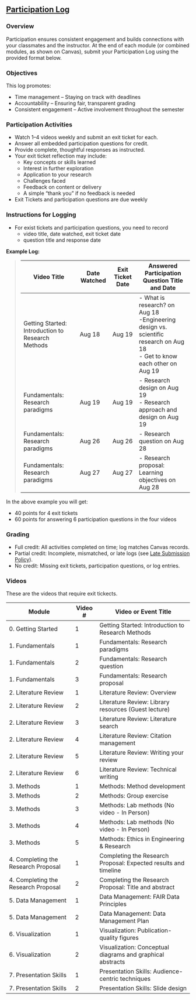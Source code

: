 ## [Participation Log](https://aselshall.github.io/aea/hw/participation)

### Overview

Participation ensures consistent engagement and builds connections with your classmates and the instructor. At the end of each module (or combined modules, as shown on Canvas), submit your Participation Log using the provided format below.

### Objectives

This log promotes:
- Time management – Staying on track with deadlines
- Accountability – Ensuring fair, transparent grading
- Consistent engagement – Active involvement throughout the semester

### Participation Activities

- Watch 1–4 videos weekly and submit an exit ticket for each.
- Answer all embedded participation questions for credit.
- Provide complete, thoughtful responses as instructed.
- Your exit ticket reflection may include:
  - Key concepts or skills learned
  - Interest in further exploration
  - Application to your research
  - Challenges faced
  - Feedback on content or delivery
  - A simple “thank you” if no feedback is needed
- Exit Tickets and participation questions are due weekly


### Instructions for Logging
- For exist tickets and participation questions, you need to record
  - video title, date watched, exit ticket date
  - question title and response date

**Example Log:**

>| Video Title                                       | Date Watched | Exit Ticket Date | Answered Participation Question Title and Date   |
>|---------------------------------------------------|--------------|------------------|--------------------------------------------------|
>| Getting Started: Introduction to Research Methods | Aug 18       | Aug 19           | - What is research? on Aug 18 <br>-Engineering design vs. scientific research on Aug 18 <br> - Get to know each other on Aug 19 |
>| Fundamentals: Research paradigms                  | Aug 19       | Aug 19           | - Research design on Aug 19 <br>- Research approach and design on Aug 19                                                 | 
>| Fundamentals: Research paradigms                  | Aug 26       | Aug 26           | - Research question on Aug 28  | 
>| Fundamentals: Research paradigms                  | Aug 27       | Aug 27           | - Research proposal: Learning objectives on Aug 28  | 
>

In the above example you will get: 
- 40 points for 4 exit tickets
- 60 points for answering 6 participation questions in the four videos


### Grading

- Full credit: All activities completed on time; log matches Canvas records.
- Partial credit: Incomplete, mismatched, or late logs (see [Late Submission Policy](https://aselshall.github.io/rm/#late-submission-policy)).
- No credit: Missing exit tickets, participation questions, or log entries.

### Videos
These are the videos that require exit tickects. 

| Module                               | Video # | Video or Event Title                                             |
|--------------------------------------|---------|------------------------------------------------------------------|
| 0. Getting Started                   | 1       | Getting Started: Introduction to Research Methods                |
| 1. Fundamentals                      | 1       | Fundamentals: Research paradigms                                 |
| 1. Fundamentals                      | 2       | Fundamentals: Research question                                  |
| 1. Fundamentals                      | 3       | Fundamentals: Research proposal                                  |
| 2. Literature Review                 | 1       | Literature Review: Overview                                      |
| 2. Literature Review                 | 2       | Literature Review: Library resources (Guest lecture)             |
| 2. Literature Review                 | 3       | Literature Review: Literature search                             |
| 2. Literature Review                 | 4       | Literature Review: Citation management                           |
| 2. Literature Review                 | 5       | Literature Review: Writing your review                           |
| 2. Literature Review                 | 6       | Literature Review: Technical writing                             |
| 3. Methods                           | 1       | Methods: Method development                                      |
| 3. Methods                           | 2       | Methods: Group exercise                                          |
| 3. Methods                           | 3       | Methods: Lab methods (No video - In Person)                      |
| 3. Methods                           | 4       | Methods: Lab methods (No video - In Person)                      |
| 3. Methods                           | 5       | Methods: Ethics in Engineering & Research                        |
| 4. Completing the Research Proposal  | 1       | Completing the Research Proposal: Expected results and timeline  |
| 4. Completing the Research Proposal  | 2       | Completing the Research Proposal: Title and abstract             |
| 5. Data Management                   | 1       | Data Management: FAIR Data Principles                            |
| 5. Data Management                   | 2       | Data Management: Data Management Plan                            |
| 6. Visualization                     | 1       | Visualization: Publication-quality figures                       |
| 6. Visualization                     | 2       | Visualization: Conceptual diagrams and graphical abstracts       |
| 7. Presentation Skills               | 1       | Presentation Skills: Audience-centric techniques                 |
| 7. Presentation Skills               | 2       | Presentation Skills: Slide design                                |
